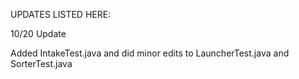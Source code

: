 UPDATES LISTED HERE:

10/20 Update

Added IntakeTest.java and did minor edits to LauncherTest.java and SorterTest.java
